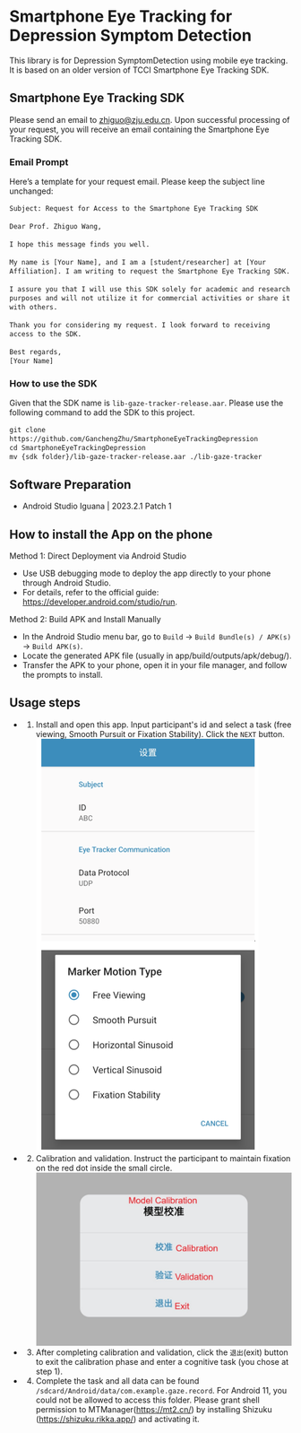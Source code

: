 # Smartphone Eye Tracking for Depression Symptom Detection

This library is for Depression SymptomDetection using mobile eye tracking. 
It is based on an older version of TCCI Smartphone Eye Tracking SDK.

## Smartphone Eye Tracking SDK

Please send an email to zhiguo@zju.edu.cn. Upon successful processing of your request,
you will receive an email containing the Smartphone Eye Tracking SDK.

### Email Prompt

Here’s a template for your request email. Please keep the subject line unchanged:

```
Subject: Request for Access to the Smartphone Eye Tracking SDK

Dear Prof. Zhiguo Wang,

I hope this message finds you well.

My name is [Your Name], and I am a [student/researcher] at [Your Affiliation]. I am writing to request the Smartphone Eye Tracking SDK.

I assure you that I will use this SDK solely for academic and research purposes and will not utilize it for commercial activities or share it with others.

Thank you for considering my request. I look forward to receiving access to the SDK.

Best regards,
[Your Name]
```

### How to use the SDK

Given that the SDK name is `lib-gaze-tracker-release.aar`. Please use the following command to add the SDK to this project.
```
git clone https://github.com/GanchengZhu/SmartphoneEyeTrackingDepression
cd SmartphoneEyeTrackingDepression
mv {sdk folder}/lib-gaze-tracker-release.aar ./lib-gaze-tracker
```

## Software Preparation

- Android Studio Iguana | 2023.2.1 Patch 1

## How to install the App on the phone

Method 1: Direct Deployment via Android Studio

- Use USB debugging mode to deploy the app directly to your phone through Android Studio.
- For details, refer to the official guide: https://developer.android.com/studio/run.

Method 2: Build APK and Install Manually

- In the Android Studio menu bar, go to `Build` → `Build Bundle(s) / APK(s)` → `Build APK(s)`.
- Locate the generated APK file (usually in app/build/outputs/apk/debug/).
- Transfer the APK to your phone, open it in your file manager, and follow the prompts to install.

## Usage steps

- 1. Install and open this app. Input participant's id and select a task (free viewing, Smooth 
Pursuit or Fixation Stability). Click the `NEXT` button.
![screenshots/setting.png](screenshots/setting.png)

- 2. Calibration and validation. Instruct the participant to maintain fixation on the red dot inside the small circle.  
![screenshots/Screenshot_20240709_172934_GAZE_DEPRESSION.jpg](screenshots/Screenshot_20240709_172934_GAZE_DEPRESSION.jpg)

- 3. After completing calibration and validation, click the `退出`(exit) button to exit the calibration phase and 
enter a cognitive task (you chose at step 1).

- 4. Complete the task and all data can be found `/sdcard/Android/data/com.example.gaze.record`. For Android 11, you could not be allowed to access this folder. Please grant shell permission to MTManager(https://mt2.cn/) by
     installing Shizuku (https://shizuku.rikka.app/) and activating it. 

